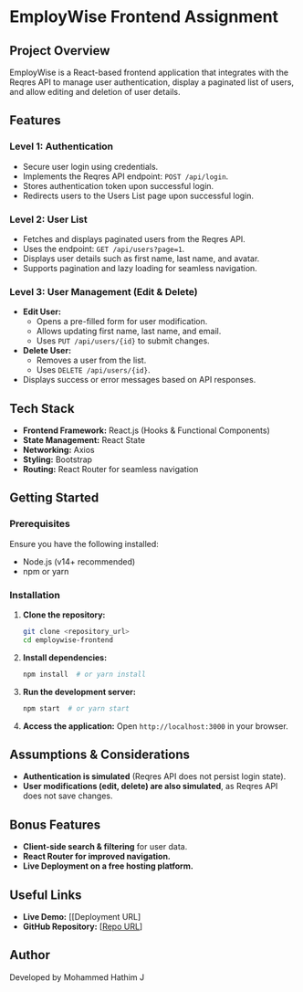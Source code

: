 # EmployWise Frontend Assignment

## Project Overview
EmployWise is a React-based frontend application that integrates with the Reqres API to manage user authentication, display a paginated list of users, and allow editing and deletion of user details.

## Features
### Level 1: Authentication
- Secure user login using credentials.
- Implements the Reqres API endpoint: `POST /api/login`.
- Stores authentication token upon successful login.
- Redirects users to the Users List page upon successful login.

### Level 2: User List
- Fetches and displays paginated users from the Reqres API.
- Uses the endpoint: `GET /api/users?page=1`.
- Displays user details such as first name, last name, and avatar.
- Supports pagination and lazy loading for seamless navigation.

### Level 3: User Management (Edit & Delete)
- **Edit User:**
  - Opens a pre-filled form for user modification.
  - Allows updating first name, last name, and email.
  - Uses `PUT /api/users/{id}` to submit changes.
- **Delete User:**
  - Removes a user from the list.
  - Uses `DELETE /api/users/{id}`.
- Displays success or error messages based on API responses.

## Tech Stack
- **Frontend Framework:** React.js (Hooks & Functional Components)
- **State Management:** React State
- **Networking:** Axios 
- **Styling:** Bootstrap 
- **Routing:** React Router for seamless navigation

## Getting Started
### Prerequisites
Ensure you have the following installed:
- Node.js (v14+ recommended)
- npm or yarn

### Installation
1. **Clone the repository:**
   ```sh
   git clone <repository_url>
   cd employwise-frontend
   ```
2. **Install dependencies:**
   ```sh
   npm install  # or yarn install
   ```
3. **Run the development server:**
   ```sh
   npm start  # or yarn start
   ```
4. **Access the application:** Open `http://localhost:3000` in your browser.

## Assumptions & Considerations
- **Authentication is simulated** (Reqres API does not persist login state).
- **User modifications (edit, delete) are also simulated**, as Reqres API does not save changes.

## Bonus Features
- **Client-side search & filtering** for user data.
- **React Router for improved navigation.**
- **Live Deployment on a free hosting platform.**

## Useful Links
- **Live Demo:** [[Deployment URL]
- **GitHub Repository:** [[Repo URL](https://github.com/Hathim0001/Global-Groupware-Solutions-Limited-Hackathon-Assignment)]

## Author
Developed by Mohammed Hathim J


